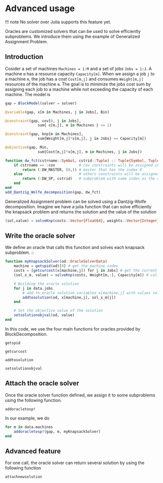 # Advanced usage

!!! note
    No solver over Julia supports this feature yet.

Oracles are customized solvers that can be used to solve efficiently subproblems.
We introduce them using the example of Generalized Assignment Problem.

## Introduction

Cosider a set of machines `Machines = 1:M` and a set of jobs `Jobs = 1:J`.
A machine `m` has a resource capacity `Capacity[m]`. When we assign a job
`j` to a machine `m`, the job has a cost `Cost[m,j]` and consumes
`Weight[m,j]` resources of the machine `m`. The goal is to minimize the jobs
cost sum by assigning each job to a machine while not exceeding the capacity of
each machine. The model is

```julia
gap = BlockModel(solver = solver)

@variable(gap, x[m in Machines, j in Jobs], Bin)

@constraint(gap, cov[0, j in Jobs],
               sum{ x[m,j], m in Machines } >= 1)

@constraint(gap, knp[m in Machines],
               sum{Weight[m,j]*x[m,j], j in Jobs} <= Capacity[m])

@objective(gap, Min,
               sum{Cost[m,j]*x[m,j], m in Machines, j in Jobs})

function dw_fct(cstrname::Symbol, cstrid::Tuple) :: Tuple{Symbol, Tuple}
    if cstrname == :cov           # cov constraints will be assigned in the
        return (:DW_MASTER, (0,)) # master that has the index 0
    else                          # others constraints will be assigned in a
        return (:DW_SP, cstrid)   # subproblem with same index as the constraint
    end
end
add_Dantzig_Wolfe_decomposition(gap, dw_fct)
```    

Generalized Assignment problem can be solved using a Dantzig-Wolfe decomposition.
Imagine we have a julia function that can solve efficiently the knapsack problem
and returns the solution and the value of the solution

```julia
(sol,value) = solveKnp(costs::Vector{Float64}, weights::Vector{Integer}, capacity::Integer)
```

## Write the oracle solver

We define an oracle that calls this function and solves each knapsack subproblem. ::

```julia
function myKnapsackSolver(od::OracleSolverData)
    machine = getspid(od)[0] # get the machine index
    costs = [getcurcost(x[machine,j]) for j in Jobs] # get the current cost
    (sol_x_m, value) = solveKnp(costs, Weight[m,:], Capacity[m]) # call the solver

    # Building the oracle solution
    for j in data.jobs
        # add to oracle solution variables x[machine,j] with values sol_x_m[j]
        addtosolution(od, x[machine,j], sol_x_m[j])
    end

    # Set the objective value of the solution
    setsolutionobjval(od, value)
end
```

In this code, we use the four main functions for oracles provided by BlockDecomposition.

```@docs
getspid
```

```@docs
getcurcost
```

```@docs
addtosolution
```

```@docs
setsolutionobjval
```

## Attach the oracle solver

Once the oracle solver function defined, we assign it to some subproblems using
the following function.

```@docs
addoracletosp!
```

In our example, we do

```julia
for m in data.machines
    addoracletosp!(gap, m, myKnapsackSolver)
end
```

## Advanced feature

For one call, the oracle solver can return several solution by using the
following function

```@docs
attachnewsolution
```
